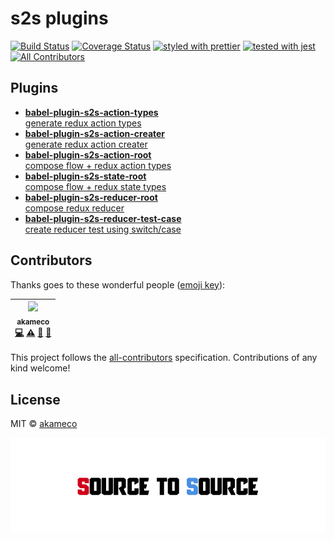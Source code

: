 # s2s plugins
[![Build Status](https://travis-ci.org/akameco/s2s-plugins.svg?branch=master)](https://travis-ci.org/akameco/s2s-plugins)
[![Coverage Status](https://coveralls.io/repos/github/akameco/s2s-plugins/badge.svg?branch=master)](https://coveralls.io/github/akameco/s2s-plugins?branch=master)
[![styled with prettier](https://img.shields.io/badge/styled_with-prettier-ff69b4.svg)](https://github.com/prettier/prettier)
[![tested with jest](https://img.shields.io/badge/tested_with-jest-99424f.svg)](https://github.com/facebook/jest)
[![All Contributors](https://img.shields.io/badge/all_contributors-1-orange.svg?style=flat-square)](#contributors)


## Plugins

- [**babel-plugin-s2s-action-types**<br>generate redux action types](https://github.com/akameco/s2s-plugins/tree/master/packages/babel-plugin-s2s-action-types)
- [**babel-plugin-s2s-action-creater**<br>generate redux action creater](https://github.com/akameco/s2s-plugins/tree/master/packages/babel-plugin-s2s-action-creater)
- [**babel-plugin-s2s-action-root**<br>compose flow + redux action types](https://github.com/akameco/s2s-plugins/tree/master/packages/babel-plugin-s2s-action-root)
- [**babel-plugin-s2s-state-root**<br>compose flow + redux state types](https://github.com/akameco/s2s-plugins/tree/master/packages/babel-plugin-s2s-state-root)
- [**babel-plugin-s2s-reducer-root**<br>compose redux reducer](https://github.com/akameco/s2s-plugins/tree/master/packages/babel-plugin-s2s-reducer-root)
- [**babel-plugin-s2s-reducer-test-case**<br>create reducer test using switch/case](https://github.com/akameco/s2s-plugins/tree/master/packages/babel-plugin-s2s-reducer-test-case)

## Contributors

Thanks goes to these wonderful people ([emoji key](https://github.com/kentcdodds/all-contributors#emoji-key)):

<!-- ALL-CONTRIBUTORS-LIST:START - Do not remove or modify this section -->
| [<img src="https://avatars2.githubusercontent.com/u/4002137?v=4" width="100px;"/><br /><sub>akameco</sub>](http://akameco.github.io)<br />[💻](https://github.com/akameco/s2s-plugins/commits?author=akameco "Code") [⚠️](https://github.com/akameco/s2s-plugins/commits?author=akameco "Tests") [👀](#review-akameco "Reviewed Pull Requests") [📖](https://github.com/akameco/s2s-plugins/commits?author=akameco "Documentation") |
| :---: |
<!-- ALL-CONTRIBUTORS-LIST:END -->

This project follows the [all-contributors](https://github.com/kentcdodds/all-contributors) specification. Contributions of any kind welcome!

## License

MIT © [akameco](http://akameco.github.io)

[![s2s](https://github.com/akameco/logos/blob/master/s2s/s2s-logo.png?raw=true)](https://github.com/akameco/s2s)
